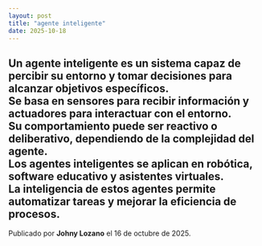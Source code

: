 ```yaml
---
layout: post
title: "agente inteligente"
date: 2025-10-18
---
```


Un agente inteligente es un sistema capaz de percibir su entorno y tomar decisiones para alcanzar objetivos específicos.  
Se basa en sensores para recibir información y actuadores para interactuar con el entorno.  
Su comportamiento puede ser reactivo o deliberativo, dependiendo de la complejidad del agente.  
Los agentes inteligentes se aplican en robótica, software educativo y asistentes virtuales.  
La inteligencia de estos agentes permite automatizar tareas y mejorar la eficiencia de procesos.
---

Publicado por **Johny Lozano** el 16 de octubre de 2025.
